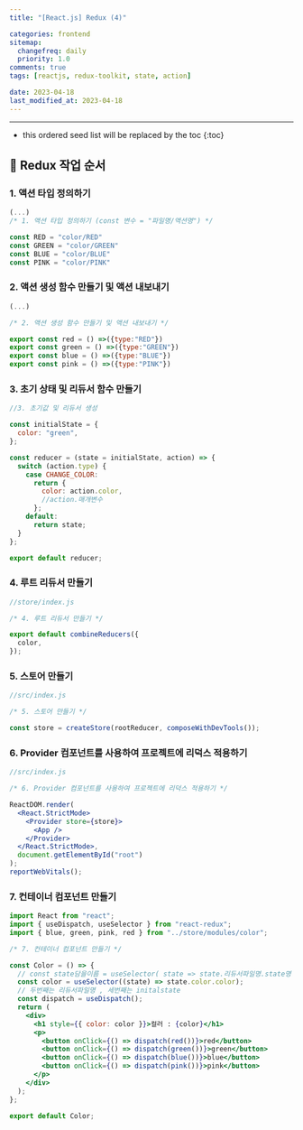 ```yaml
---
title: "[React.js] Redux (4)"

categories: frontend
sitemap:
  changefreq: daily
  priority: 1.0
comments: true
tags: [reactjs, redux-toolkit, state, action]

date: 2023-04-18
last_modified_at: 2023-04-18
---
```


---

<!-- prettier-ignore -->
* this ordered seed list will be replaced by the toc 
{:toc}

## 🚀 **Redux 작업 순서**

### **1. 액션 타입 정의하기**

```jsx
(...)
/* 1. 액션 타입 정의하기 (const 변수 = "파일명/액션명") */

const RED = "color/RED"
const GREEN = "color/GREEN"
const BLUE = "color/BLUE"
const PINK = "color/PINK"
```

### **2. 액션 생성 함수 만들기 및 액션 내보내기**

```jsx
(...)

/* 2. 액션 생성 함수 만들기 및 액션 내보내기 */

export const red = () =>({type:"RED"})
export const green = () =>({type:"GREEN"})
export const blue = () =>({type:"BLUE"})
export const pink = () =>({type:"PINK"})
```

### **3. 초기 상태 및 리듀서 함수 만들기**

```jsx
//3. 초기값 및 리듀서 생성

const initialState = {
  color: "green",
};

const reducer = (state = initialState, action) => {
  switch (action.type) {
    case CHANGE_COLOR:
      return {
        color: action.color,
        //action.매개변수
      };
    default:
      return state;
  }
};

export default reducer;
```

### **4. 루트 리듀서 만들기**

```jsx
//store/index.js

/* 4. 루트 리듀서 만들기 */

export default combineReducers({
  color,
});
```

### **5. 스토어 만들기**

```jsx
//src/index.js

/* 5. 스토어 만들기 */

const store = createStore(rootReducer, composeWithDevTools());
```

### **6. Provider 컴포넌트를 사용하여 프로젝트에 리덕스 적용하기**

```jsx
//src/index.js

/* 6. Provider 컴포넌트를 사용하여 프로젝트에 리덕스 적용하기 */

ReactDOM.render(
  <React.StrictMode>
    <Provider store={store}>
      <App />
    </Provider>
  </React.StrictMode>,
  document.getElementById("root")
);
reportWebVitals();
```

### **7. 컨테이너 컴포넌트 만들기**

```jsx
import React from "react";
import { useDispatch, useSelector } from "react-redux";
import { blue, green, pink, red } from "../store/modules/color";

/* 7. 컨테이너 컴포넌트 만들기 */

const Color = () => {
  // const state담을이름 = useSelector( state => state.리듀서파일명.state명 )
  const color = useSelector((state) => state.color.color);
  // 두번째는 리듀서파일명 , 세번째는 initalstate
  const dispatch = useDispatch();
  return (
    <div>
      <h1 style={{ color: color }}>컬러 : {color}</h1>
      <p>
        <button onClick={() => dispatch(red())}>red</button>
        <button onClick={() => dispatch(green())}>green</button>
        <button onClick={() => dispatch(blue())}>blue</button>
        <button onClick={() => dispatch(pink())}>pink</button>
      </p>
    </div>
  );
};

export default Color;
```
